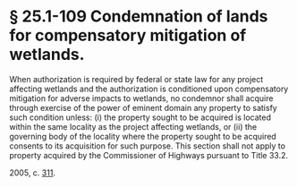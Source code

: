# § 25.1-109 Condemnation of lands for compensatory mitigation of wetlands.

<p>When authorization is required by federal or state law for any project affecting wetlands and the authorization is conditioned upon compensatory mitigation for adverse impacts to wetlands, no condemnor shall acquire through exercise of the power of eminent domain any property to satisfy such condition unless: (i) the property sought to be acquired is located within the same locality as the project affecting wetlands, or (ii) the governing body of the locality where the property sought to be acquired consents to its acquisition for such purpose. This section shall not apply to property acquired by the Commissioner of Highways pursuant to Title 33.2.</p><p>2005, c. <a href='http://lis.virginia.gov/cgi-bin/legp604.exe?051+ful+CHAP0311'>311</a>.</p>